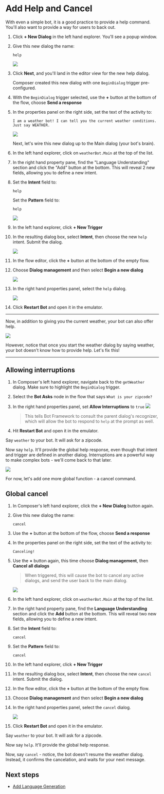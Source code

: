 # Add Help and Cancel

With even a simple bot, it is a good practice to provide a help command. You'll also want to provide a way for users to back out. 

1. Click **+ New Dialog** in the left hand explorer. You'll see a popup window.
2. Give this new dialog the name:

      `help`

   ![](../media/tutorial-weatherbot/04/help-dialog.png)

3. Click **Next**, and you'll land in the editor view for the new help dialog. 

   <a name="create-begin-dialog-trigger"></a>

   Composer created this new dialog with one `BeginDialog` trigger pre-configured. 

4. With the `BeginDialog` trigger selected, use the **+** button at the bottom of the flow, choose **Send a response**
5. In the properties panel on the right side, set the text of the activity to:

      `I am a weather bot! I can tell you the current weather conditions. Just say WEATHER.`

   ![](../media/tutorial-weatherbot/04/help.png)

   Next, let's wire this new dialog up to the Main dialog (your bot's brain).

6. In the left hand explorer, click on `weatherBot.Main` at the top of the list.
7. In the right hand property pane, find the "Language Understanding" section and click the "Add" button at the bottom. This will reveal 2 new fields, allowing you to define a new intent.
8. Set the **Intent** field to:

      `help`

      Set the **Pattern** field to: 

      `help`

      ![](../media/tutorial-weatherbot/04/help-intent.png)

9. In the left hand explorer, click **+ New Trigger**
10. In the resulting dialog box, select **Intent**, then choose the new `help` intent. Submit the dialog.

     ![](../media/tutorial-weatherbot/04/new-trigger.png) 

11. In the flow editor, click the **+** button at the bottom of the empty flow.
12. Choose **Dialog management** and then select **Begin a new dialog**

      ![](../media/tutorial-weatherbot/04/help-trigger-flow.png)

13. In the right hand properties panel, select the `help` dialog.

      ![](../media/tutorial-weatherbot/04/help-props.png)

14. Click **Restart Bot** and open it in the emulator.

----

Now, in addition to giving you the current weather, your bot can also offer help.

![](../media/tutorial-weatherbot/04/basic-help.gif)

However, notice that once you start the weather dialog by saying weather, your bot doesn't know how to provide help. Let's fix this!


---

## Allowing interruptions

1. In Composer's left hand explorer, navigate back to the `getWeather` dialog. Make sure to highlight the `BeginDialog` trigger.
2. Select the **Bot Asks** node in the flow that says `What is your zipcode?`
3. In the right hand properties panel, set **Allow Interruptions** to `true`
   ![](../media/tutorial-weatherbot/04/interrupts.png)

   > This tells Bot Framework to consult the parent dialog's recognizer, which will allow the bot to respond to `help` at the prompt as well.

4. Hit **Restart Bot** and open it in the emulator.

Say `weather` to your bot.  It will ask for a zipcode.

Now say `help`. It'll provide the global help response, even though that intent and trigger are defined in another dialog. Interruptions are a powerful way to make complex bots - we'll come back to that later.

![](../media/tutorial-weatherbot/04/better-help.gif)

For now, let's add one more global function - a cancel command.


## Global cancel

1. In Composer's left hand explorer, click the **+ New Dialog** button again. 
2. Give this new dialog the name:

      `cancel`

3. Use the **+** button at the bottom of the flow, choose **Send a response**
4. In the properties panel on the right side, set the text of the activity to:

      `Canceling!`

5. Use the **+** button again, this time choose **Dialog management**, then **Cancel all dialogs**

      > When triggered, this will cause the bot to cancel any active dialogs, and send the user back to the main dialog.

      ![](../media/tutorial-weatherbot/04/cancel-flow.png) 

6. In the left hand explorer, click on `weatherBot.Main` at the top of the list.
7. In the right hand property pane, find the **Language Understanding** section and click the **Add** button at the bottom. This will reveal two new fields, allowing you to define a new intent.
8. Set the **Intent** field to:

      `cancel`

9. Set the **Pattern** field to:

      `cancel`

10. In the left hand explorer, click **+ New Trigger**
11. In the resulting dialog box, select **Intent**, then choose the new `cancel` intent. Submit the dialog.
12. In the flow editor, click the **+** button at the bottom of the empty flow.
13. Choose **Dialog management** and then select **Begin a new dialog**
14. In the right hand properties panel, select the `cancel` dialog.

      ![](../media/tutorial-weatherbot/04/cancel-trigger.png) 

15. Click **Restart Bot** and open it in the emulator.

Say `weather` to your bot.  It will ask for a zipcode.

Now say `help`. It'll provide the global help response.

Now, say `cancel` - notice, the bot doesn't resume the weather dialog. Instead, it confirms the cancelation, and waits for your next message.


## Next steps
- [Add Language Generation](./bot-tutorial-lg.md)
